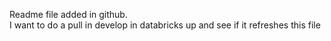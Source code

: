 Readme file added in github.  
I want to do a pull in develop in databricks up and see if it refreshes this file
